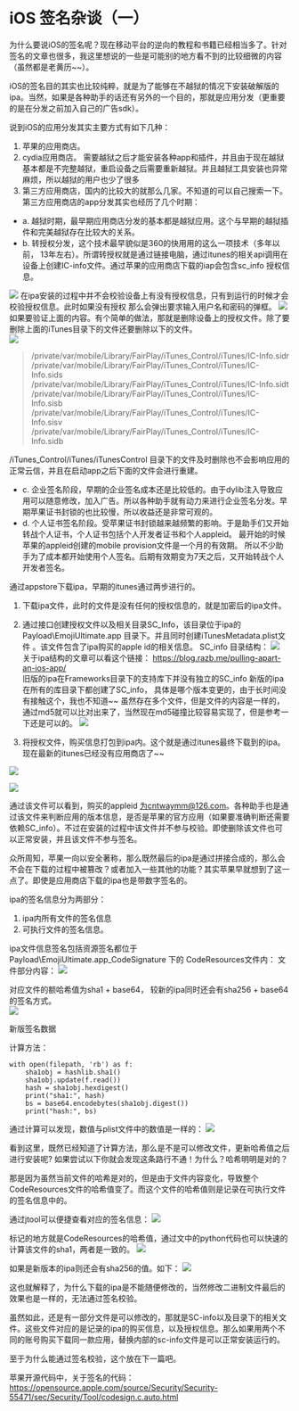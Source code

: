 iOS 签名杂谈（一）
====

为什么要说iOS的签名呢？现在移动平台的逆向的教程和书籍已经相当多了。针对签名的文章也很多，我这里想说的一些是可能别的地方看不到的比较细微的内容（虽然都是老黄历~~）。

iOS的签名目的其实也比较纯粹，就是为了能够在不越狱的情况下安装破解版的ipa。当然，如果是各种助手的话还有另外的一个目的，那就是应用分发（更重要的是在分发之前加入自己的广告sdk）。

说到iOS的应用分发其实主要方式有如下几种：
1. 苹果的应用商店。
2. cydia应用商店。 需要越狱之后才能安装各种app和插件，并且由于现在越狱基本都是不完整越狱，重启设备之后需要重新越狱。并且越狱工具安装也异常麻烦，所以越狱的用户也少了很多
3. 第三方应用商店，国内的比较大的就那么几家。不知道的可以自己搜索一下。
第三方应用商店的app分发其实也经历了几个时期：  
- a. 越狱时期，最早期应用商店分发的基本都是越狱应用。这个与早期的越狱插件和完美越狱存在比较大的关系。  
- b. 转授权分发，这个技术最早貌似是360的快用用的这么一项技术（多年以前， 13年左右）。所谓转授权就是通过链接电脑，通过itunes的相关api调用在设备上创建IC-info文件。通过苹果的应用商店下载的iap会包含sc_info
授权信息。

![](screenshot/ic-info.jpg)
 在ipa安装的过程中并不会校验设备上有没有授权信息，只有到运行的时候才会校验授权信息。此时如果没有授权 那么会弹出要求输入用户名和密码的弹框。
![](screenshot/input_password.PNG)  
如果要验证上面的内容。有个简单的做法，那就是删除设备上的授权文件。除了要删除上面的iTunes目录下的文件还要删除以下的文件。  
![](screenshot/remove.jpg)  

> /private/var/mobile/Library/FairPlay/iTunes_Control/iTunes/IC-Info.sidr  
> /private/var/mobile/Library/FairPlay/iTunes_Control/iTunes/IC-Info.sids  
> /private/var/mobile/Library/FairPlay/iTunes_Control/iTunes/IC-Info.sidt   
> /private/var/mobile/Library/FairPlay/iTunes_Control/iTunes/IC-Info.sisb  
> /private/var/mobile/Library/FairPlay/iTunes_Control/iTunes/IC-Info.sisv  
> /private/var/mobile/Library/FairPlay/iTunes_Control/iTunes/IC-Info.sidb  

/iTunes_Control/iTunes/iTunesControl 目录下的文件及时删除也不会影响应用的正常云信，并且在启动app之后下面的文件会进行重建。
- c. 企业签名阶段，早期的企业签名成本还是比较低的。由于dylib注入导致应用可以随意修改，加入广告。所以各种助手就有动力来进行企业签名分发。早期苹果证书封锁的也比较慢，所以收益还是非常可观的。  
- d. 个人证书签名阶段。受苹果证书封锁越来越频繁的影响。于是助手们又开始转战个人证书，个人证书包括个人开发者证书和个人appleid。 最开始的时候苹果的appleid创建的mobile provision文件是一个月的有效期。
所以不少助手为了成本都开始使用个人签名。后期有效期变为7天之后，又开始转战个人开发者签名。  

通过appstore下载ipa，早期的itunes通过两步进行的。
1. 下载ipa文件，此时的文件是没有任何的授权信息的，就是加密后的ipa文件。
2. 通过接口创建授权文件以及相关目录SC_Info，该目录位于ipa的Payload\EmojiUltimate.app 目录下。并且同时创建iTunesMetadata.plist文件
 。该文件包含了ipa购买的apple id的相关信息。
 SC_info 目录结构：
 ![](screenshot/dir.jpg)
 关于ipa结构的文章可以看这个链接： https://blog.razb.me/pulling-apart-an-ios-app/  
 旧版的ipa在Frameworks目录下的支持库下并没有独立的SC_info
 新版的ipa在所有的库目录下都创建了SC_info， 具体是哪个版本变更的，由于长时间没有接触这个，我也不知道~~
 虽然存在多个文件，但是文件的内容是一样的，通过md5就可以比对出来了，当然现在md5碰撞比较容易实现了，但是参考一下还是可以的。
 ![](screenshot/md5.jpg)
 
3. 将授权文件，购买信息打包到ipa内。这个就是通过itunes最终下载到的ipa。现在最新的itunes已经没有应用商店了~~  

![](screenshot/sc-info.jpg)

![](screenshot/itunesmetadata.jpg)

通过该文件可以看到，购买的appleid 为cntwaymm@126.com。各种助手也是通过该文件来判断应用的版本信息，是否是苹果的官方应用（如果要准确判断还需要依赖SC_info）。不过在安装的过程中该文件并不参与校验。即使删除该文件也可以正常安装，并且该文件不参与签名。

众所周知，苹果一向以安全著称，那么既然最后的ipa是通过拼接合成的，那么会不会在下载的过程中被篡改？或者加入一些其他的功能？其实苹果早就想到了这一点了。即使是应用商店下载的ipa也是带数字签名的。  

ipa的签名信息分为两部分：
1. ipa内所有文件的签名信息 
2. 可执行文件的签名信息。

ipa文件信息签名包括资源签名都位于Payload\EmojiUltimate.app\_CodeSignature 下的 CodeResources文件内：
文件部分内容：
![](screenshot/coderesource.jpg)

对应文件的额哈希值为sha1 + base64， 较新的ipa同时还会有sha256 + base64的签名方式。  
![](screenshot/sha256.jpg)

新版签名数据

计算方法： 

    with open(filepath, 'rb') as f:
        sha1obj = hashlib.sha1()
        sha1obj.update(f.read())
        hash = sha1obj.hexdigest()
        print("sha1:", hash)
        bs = base64.encodebytes(sha1obj.digest())
        print("hash:", bs)
        
通过计算可以发现，数值与plist文件中的数值是一样的：
![](screenshot/sha1.jpg)

看到这里，既然已经知道了计算方法，那么是不是可以修改文件，更新哈希值之后进行安装呢? 如果尝试以下你就会发现这条路行不通！为什么？哈希明明是对的？

那是因为虽然当前文件的哈希是对的，但是由于文件内容变化，导致整个CodeResources文件的哈希值变了。而这个文件的哈希值则是记录在可执行文件的签名信息中的。

通过jtool可以便捷查看对应的签名信息：
![](screenshot/jtool.jpg)

标记的地方就是CodeResources的哈希值，通过文中的python代码也可以快速的计算该文件的sha1，两者是一致的。
![](screenshot/cr_hash.jpg)

如果是新版本的ipa则还会有sha256的值。如下：
![](screenshot/cr_sha256.jpg)

这也就解释了，为什么下载的ipa是不能随便修改的，当然修改二进制文件最后的效果也是一样的，无法通过签名校验。

虽然如此，还是有一部分文件是可以修改的，那就是SC-info以及目录下的相关文件。这些文件对应的是记录的ipa的购买信息，以及授权信息。那么如果用两个不同的账号购买下载同一款应用，替换内部的sc-info文件是可以正常安装运行的。

至于为什么能通过签名校验，这个放在下一篇吧。

苹果开源代码中，关于签名的代码： https://opensource.apple.com/source/Security/Security-55471/sec/Security/Tool/codesign.c.auto.html





